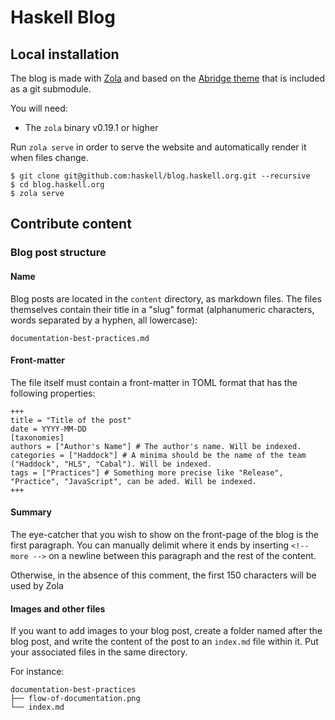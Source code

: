 # Haskell Blog

## Local installation

The blog is made with [Zola] and based on the [Abridge theme] that is included
as a git submodule.

You will need:
  * The `zola` binary v0.19.1 or higher

Run `zola serve` in order to serve the website and automatically render it when files change.

```
$ git clone git@github.com:haskell/blog.haskell.org.git --recursive
$ cd blog.haskell.org
$ zola serve
```

## Contribute content

### Blog post structure

#### Name

Blog posts are located in the `content` directory, as markdown files. The files themselves contain
their title in a "slug" format (alphanumeric characters, words separated by a hyphen, all lowercase):

```
documentation-best-practices.md
```

#### Front-matter

The file itself must contain a front-matter in TOML format that has the following properties:

```
+++
title = "Title of the post"
date = YYYY-MM-DD
[taxonomies]
authors = ["Author's Name"] # The author's name. Will be indexed.
categories = ["Haddock"] # A minima should be the name of the team ("Haddock", "HLS", "Cabal"). Will be indexed.
tags = ["Practices"] # Something more precise like "Release", "Practice", "JavaScript", can be aded. Will be indexed.
+++
```

#### Summary

The eye-catcher that you wish to show on the front-page of the blog is the first paragraph. 
You can manually delimit where it ends by inserting `<!-- more -->` on a newline between this paragraph and the rest of the content.

Otherwise, in the absence of this comment, the first 150 characters will be used by Zola

#### Images and other files

If you want to add images to your blog post, create a folder named after the blog post, and write the content of the post to an `index.md`
file within it. Put your associated files in the same directory.

For instance:

```
documentation-best-practices
├── flow-of-documentation.png
└── index.md
```


[Zola]: https://www.getzola.org/
[Abridge theme]: https://abridge.pages.dev/overview-abridge/
